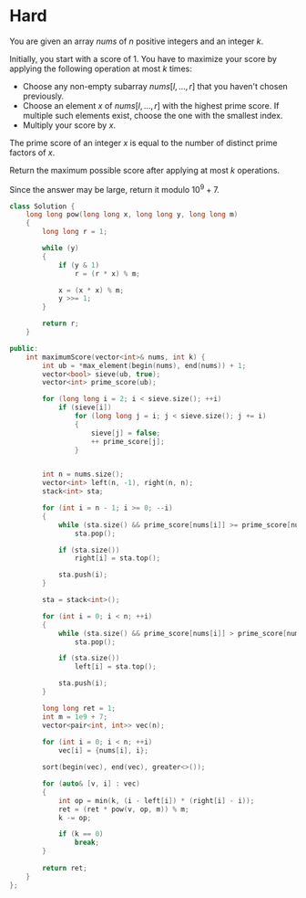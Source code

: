 # Hard

You are given an array $nums$ of $n$ positive integers and an integer $k$.

Initially, you start with a score of $1$. You have to maximize your score by applying the following operation at most $k$ times:

- Choose any non-empty subarray $nums[l, ..., r]$ that you haven't chosen previously.
- Choose an element $x$ of $nums[l, ..., r]$ with the highest prime score. If multiple such elements exist, choose the one with the smallest index.
- Multiply your score by $x$.

The prime score of an integer $x$ is equal to the number of distinct prime factors of $x$.

Return the maximum possible score after applying at most $k$ operations.

Since the answer may be large, return it modulo $10^9 + 7$.

```cpp
class Solution {
    long long pow(long long x, long long y, long long m)
    {
        long long r = 1;

        while (y)
        {
            if (y & 1)
                r = (r * x) % m;

            x = (x * x) % m;
            y >>= 1;
        }

        return r;
    }

public:
    int maximumScore(vector<int>& nums, int k) {
        int ub = *max_element(begin(nums), end(nums)) + 1;
        vector<bool> sieve(ub, true);
        vector<int> prime_score(ub);

        for (long long i = 2; i < sieve.size(); ++i)
            if (sieve[i])
                for (long long j = i; j < sieve.size(); j += i)
                {
                    sieve[j] = false;
                    ++ prime_score[j];
                }


        int n = nums.size();
        vector<int> left(n, -1), right(n, n);
        stack<int> sta;

        for (int i = n - 1; i >= 0; --i)
        {
            while (sta.size() && prime_score[nums[i]] >= prime_score[nums[sta.top()]])
                sta.pop();

            if (sta.size())
                right[i] = sta.top();

            sta.push(i);
        }

        sta = stack<int>();

        for (int i = 0; i < n; ++i)
        {
            while (sta.size() && prime_score[nums[i]] > prime_score[nums[sta.top()]])
                sta.pop();

            if (sta.size())
                left[i] = sta.top();

            sta.push(i);
        }

        long long ret = 1;
        int m = 1e9 + 7;
        vector<pair<int, int>> vec(n);
        
        for (int i = 0; i < n; ++i)
            vec[i] = {nums[i], i};

        sort(begin(vec), end(vec), greater<>());

        for (auto& [v, i] : vec)
        {
            int op = min(k, (i - left[i]) * (right[i] - i));
            ret = (ret * pow(v, op, m)) % m;
            k -= op;

            if (k == 0)
                break;
        }
        
        return ret;
    }
};
```

